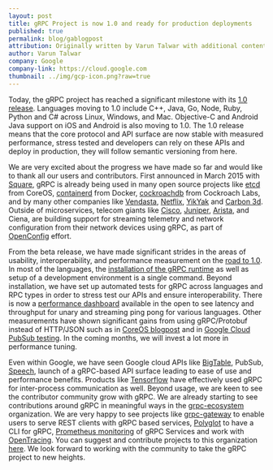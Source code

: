 ```yaml
---
layout: post
title: gRPC Project is now 1.0 and ready for production deployments
published: true
permalink: blog/gablogpost
attribution: Originally written by Varun Talwar with additional content by Kailash Sethuraman and others at Google.
author: Varun Talwar
company: Google
company-link: https://cloud.google.com
thumbnail: ../img/gcp-icon.png?raw=true
---
```


Today, the gRPC project has reached a significant milestone with its [1.0 release](https://github.com/grpc/grpc/releases).
Languages moving to 1.0 include C++, Java, Go, Node, Ruby, Python and C# across Linux, Windows, and Mac. Objective-C and Android Java support on iOS and Android is also moving to 1.0. The 1.0 release means that the core protocol and API surface are now stable with measured performance, stress tested and developers can rely on these APIs and deploy in production, they will follow semantic versioning from here.

We are very excited about the progress we have made so far and would like to thank all our users and contributors. First announced in March 2015 with [Square](https://corner.squareup.com/2015/02/grpc.html), gRPC is already being used in many open source projects like [etcd](https://github.com/coreos/etcd) from CoreOS, [containerd](https://github.com/docker/containerd) from Docker, [cockroachdb](https://github.com/cockroachdb/cockroach) from Cockroach Labs, and by many other companies like [Vendasta](http://vendasta.com), [Netflix](https://github.com/Netflix/ribbon), [YikYak](http://yikyakapp.com) and [Carbon 3d](http://carbon3d.com).  Outside of microservices, telecom giants like [Cisco](https://github.com/CiscoDevNet/grpc-getting-started), [Juniper](https://github.com/Juniper/open-nti), [Arista](https://github.com/aristanetworks/goarista), and Ciena, are building support for streaming telemetry and network configuration from their network devices using gRPC, as part of [OpenConfig](http://www.openconfig.net/) effort.

From the beta release, we have made significant strides in the areas of usability, interoperability, and performance measurement on the [road to 1.0](https://www.youtube.com/watch?v=_vfbVJ_u5mE). In most of the languages, the [installation of the gRPC runtime](http://www.grpc.io/blog/installation) as well as setup of a development environment is a single command. Beyond installation, we have set up automated tests for gRPC across languages and RPC types in order to stress test our APIs and ensure interoperability. There is now a [performance dashboard](http://goo.gl/tHPEfD) available in the open to see latency and throughput for unary and streaming ping pong for various languages. Other measurements have shown significant gains from using gRPC/Protobuf instead of HTTP/JSON such as in [CoreOS blogpost](https://blog.gopheracademy.com/advent-2015/etcd-distributed-key-value-store-with-grpc-http2/) and in [Google Cloud PubSub testing](https://cloud.google.com/blog/big-data/2016/03/announcing-grpc-alpha-for-google-cloud-pubsub). In the coming months, we will invest a lot more in performance tuning.

Even within Google, we have seen Google cloud APIs like [BigTable](https://cloudplatform.googleblog.com/2015/07/A-Go-client-for-Google-Cloud-Bigtable.html), PubSub, [Speech](https://github.com/GoogleCloudPlatform/java-docs-samples/tree/master/speech/grpc), launch of a gRPC-based API surface leading to ease of use and performance benefits. Products like [Tensorflow](https://research.googleblog.com/2016/02/running-your-models-in-production-with.html) have effectively used gRPC for inter-process communication as well. 
Beyond usage, we are keen to see the contributor community grow with gRPC. We are already starting to see contributions around gRPC in meaningful ways in the [grpc-ecosystem](https://github.com/grpc-ecosystem) organization. We are very happy to see projects like [grpc-gateway](https://github.com/grpc-ecosystem/grpc-gateway) to enable users to serve REST clients with gRPC based services, [Polyglot](https://github.com/grpc-ecosystem/polyglot) to have a CLI for gRPC, [Prometheus monitoring](https://github.com/grpc-ecosystem/go-grpc-prometheus) of gRPC Services and work with [OpenTracing](https://github.com/grpc-ecosystem/grpc-opentracing). You can suggest and contribute projects to this organization [here](https://docs.google.com/a/google.com/forms/d/119zb79XRovQYafE9XKjz9sstwynCWcMpoJwHgZJvK74/edit). We look forward to working with the community to take the gRPC project to new heights.
